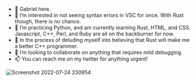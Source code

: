 - 👋 Gabriel here.
- 👀 I’m interested in not seeing syntax errors in VSC for once. With Rust though, there is no chance.
- 🌱 I’m practicing Python, and am currently learning Rust, HTML, and CSS. Javascript, C++, Perl, and Ruby are all on the backburner for now.
- 🤡 In the process of deluding myself into believing that Rust will make me a better C++ programmer.
- 💞️ I’m looking to collaborate on anything that requires mild debugging.
- 📫 You can reach me on my twitter for anything urgent!

![Screenshot 2022-07-24 230954](https://user-images.githubusercontent.com/117062305/205640295-b29d6c08-1fb5-4621-bca6-ed72b8b9444f.jpg)
